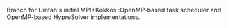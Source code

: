 Branch for Uintah's initial MPI+Kokkos::OpenMP-based task scheduler and OpenMP-based HypreSolver implementations.
